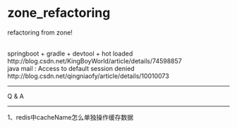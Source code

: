 # zone_refactoring
refactoring from zone!

<br/>
springboot + gradle + devtool + hot loaded<br/>
http://blog.csdn.net/KingBoyWorld/article/details/74598857
<br/>
java mail : Access to default session denied  <br/>
http://blog.csdn.net/qingniaofy/article/details/10010073


<hr/>Q & A
<HR/>
1、redis中cacheName怎么单独操作缓存数据